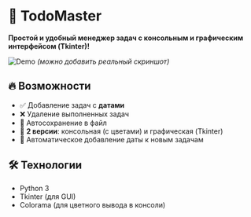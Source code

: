 # 📝 TodoMaster  

**Простой и удобный менеджер задач с консольным и графическим интерфейсом (Tkinter)!**  

![Demo](https://via.placeholder.com/800x400?text=TodoMaster+Demo) *(можно добавить реальный скриншот)*  

## 🔥 Возможности  
- ✅ Добавление задач с **датами**  
- ❌ Удаление выполненных задач  
- 📁 Автосохранение в файл  
- 🎨 **2 версии**: консольная (с цветами) и графическая (Tkinter)  
- 📅 Автоматическое добавление даты к новым задачам  

## 🛠 Технологии  
- Python 3  
- Tkinter (для GUI)  
- Colorama (для цветного вывода в консоли)  

